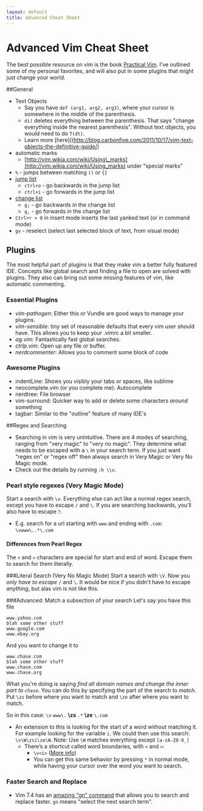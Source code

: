 ```yaml
---
layout: default
title: Advanced Cheat Sheet
---
```


# Advanced Vim Cheat Sheet
The best possible resource on vim is the book [Practical Vim](http://www.amazon.com/Practical-Vim-Thought-Pragmatic-Programmers/dp/1934356980). I’ve outlined some of my personal favorites, and will also put in some plugins that might just change your world.

##General

* Text Objects
	* Say you have `def (arg1, arg2, arg3)`, where your cursor is somewhere in the middle of the parenthesis.
    * `di(` deletes everything between the parenthesis. That says "change everything inside the nearest parenthesis". Without text objects, you would need to do `T(dt)`.
	* Learn more [here]((http://blog.carbonfive.com/2011/10/17/vim-text-objects-the-definitive-guide/)
* automatic marks
    * [http://vim.wikia.com/wiki/Using\_marks](http://vim.wikia.com/wiki/Using_marks) under "special marks"
* `%` - jumps between matching `()` or `{}`
* [jump list](http://vim.wikia.com/wiki/Jumping_to_previously_visited_locations)
	* `ctrl+o` - go backwards in the jump list
	* `ctrl+i` - go forwards in the jump list
* [change list](http://vim.wikia.com/wiki/Jumping_to_previously_visited_locations)
	* `g;` - go backwards in the change list
    * `g,` - go forwards in the change list
* `Ctrl+r + 0` in insert mode inserts the last yanked text (or in command mode)
* `gv` - reselect (select last selected block of text, from visual mode)

## Plugins
The most helpful part of plugins is that they make vim a better fully featured IDE. Concepts like global search and finding a file to open are solved with plugins. They also can bring out some missing features of vim, like automatic commenting.

### Essential Plugins
* *vim-pathogen*: Either this or Vundle are good ways to manage your plugins.
* *vim-sensible*: tiny set of reasonable defaults that every vim user should have. This allows you to keep your .vimrc a bit smaller.
* *ag.vim*: Fantastically fast global searches.
* *ctrlp.vim*: Open up any file or buffer.
* *nerdcommenter*: Allows you to comment some block of code

### Awesome Plugins
* indentLine: Shows you visibly your tabs or spaces, like sublime
* neocomplete.vim (or you complete me): Autocomplete
* nerdtree: File browser
* vim-surround: Quicker way to add or delete some characters *around* something
* tagbar: Similar to the "outline" feature of many IDE's

##Regex and Searching
* Searching in vim is very unintuitive. There are 4 modes of searching, ranging from "very magic" to "very no magic". They determine what needs to be escaped with a `\` in your search term. If you just want "regex on" or "regex off" then always search in Very Magic or Very No Magic mode.
* Check out the details by running `:h \\v`.

### Pearl style regexes (Very Magic Mode)

Start a search with `\v`. Everything else can act like a normal regex search, except you have to escape `/` and `\`. If you are searching backwards, you’ll also have to escape `?`.

* E.g. search for a url starting with `www` and ending with `.com`: `\vwww\..*\.com`

#### Differences from Pearl Regex
The `<` and `>` characters are special for start and end of word. Escape them to search for them literally.

###Literal Search (Very No Magic Mode)
Start a search with `\V`. Now you *only have to escape* `/` and `\`. It would be nice if you didn't have to escape *anything*, but alas vim is not like this.

###Advanced: Match a subsection of your search
Let's say you have this file

```
www.yahoo.com
blah some other stuff
www.google.com
www.ebay.org
```
And you want to change it to

```
www.chase.com
blah some other stuff
www.chase.com
www.chase.org
```
What you're doing is saying *find all domain names and change the inner part to `chase`*. You can do this by specifying the part of the search to *match*.
Put `\zs` before where you want to match and `\ze` after where you want to match.
	
So in this case: `\v` `www\.` **\zs** `.*` **\ze** `\.com`

* An extension to this is looking for the start of a word without matching it. For example looking for the variable `i`. We could then use this search: `\v\W\zsi\ze\W`. Note: Use `\W` matches everything except `[a-zA-Z0-9_]`
	* There’s a shortcut called word boundaries, with `<` and `>`:
		* `\v<i>` ([More info](http://vim.wikia.com/wiki/Search_patterns))
        * You can get this same behavior by pressing `*` in normal mode, while having your cursor over the word you want to search.

### Faster Search and Replace
* Vim 7.4 has an [amazing "gn" command](http://vimcasts.org/episodes/operating-on-search-matches-using-gn/) that allows you to search and replace faster. `gn` means "select the next search term".



